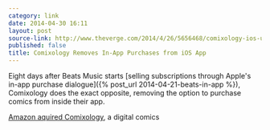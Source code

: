 ```yaml
---
category: link
date: 2014-04-30 16:11
layout: post
source-link: http://www.theverge.com/2014/4/26/5656468/comixology-ios-update-removes-in-app-purchases
published: false
title: Comixology Removes In-App Purchases from iOS App
---
```

Eight days after Beats Music starts [selling subscriptions through Apple's in-app purchase dialogue]({% post_url 2014-04-21-beats-in-app %}), Comixology does the exact opposite, removing the option to purchase comics from inside their app. 



[Amazon aquired Comixology](http://www.theverge.com/2014/4/10/5602222/amazon-acquiring-digital-comics-platform-comixology), a digital comics 